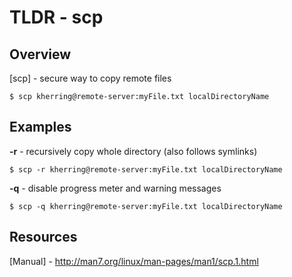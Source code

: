 TLDR - scp
==========

Overview
--------

[scp] - secure way to copy remote files

	$ scp kherring@remote-server:myFile.txt localDirectoryName

Examples
--------

**-r** - recursively copy whole directory (also follows symlinks)

	$ scp -r kherring@remote-server:myFile.txt localDirectoryName

**-q** - disable progress meter and warning messages

	$ scp -q kherring@remote-server:myFile.txt localDirectoryName

Resources
---------

[Manual] - http://man7.org/linux/man-pages/man1/scp.1.html
